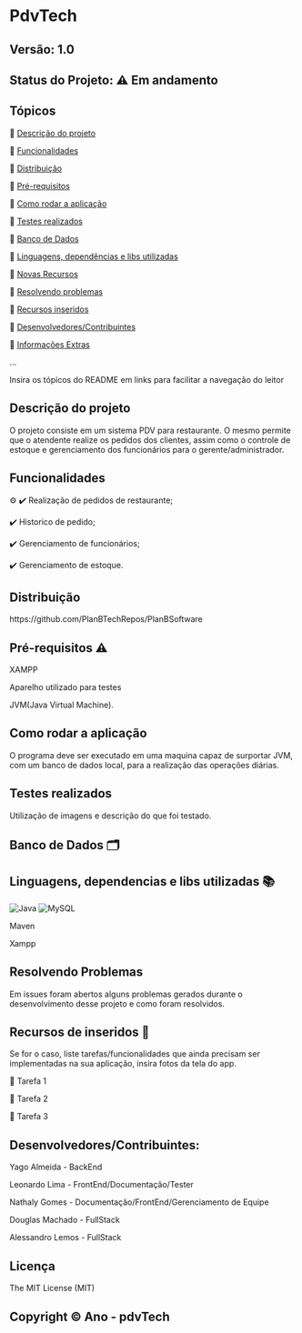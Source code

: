 # PdvTech
## Versão: 1.0 
## Status do Projeto: ⚠️ Em andamento

## Tópicos

🔹 <a href = "#Descrição" >Descrição do projeto </a>

🔹 <a href = "#Funcionalidade">Funcionalidades </a>

🔹 <a href = "#Distribuição">Distribuição</a>

🔹 <a href = "Descrição">Pré-requisitos</a>

🔹 <a href = "Descrição">Como rodar a aplicação</a>

🔹 <a href = "Descrição">Testes realizados</a>

🔹 <a href = "Descrição">Banco de Dados</a>

🔹 <a href = "Descrição">Linguagens, dependências e libs utilizadas</a>

🔹 <a href = "Descrição">Novas Recursos</a>

🔹 <a href = "Descrição">Resolvendo problemas</a>

🔹 <a href = "Descrição">Recursos inseridos </a>

🔹 <a href = "Descrição">Desenvolvedores/Contribuintes</a>

🔹 <a href = "Descrição">Informações Extras</a>


...

Insira os tópicos do README em links para facilitar a navegação do leitor

<h2 id = "Descrição">Descrição do projeto</h2>
O projeto consiste em um sistema PDV para restaurante.
O mesmo permite que o atendente realize os pedidos dos clientes, assim como o controle de estoque e gerenciamento dos funcionários para o gerente/administrador.

<h2 id = "Funcionalidade">Funcionalidades</h2> ⚙️
✔️ Realização de pedidos de restaurante;

✔️ Historico de pedido;

✔️ Gerenciamento de funcionários; 

✔️ Gerenciamento de estoque.

<h2 id = "Distribuição">Distribuição</h2>
https://github.com/PlanBTechRepos/PlanBSoftware

## Pré-requisitos ⚠️    
<p>XAMPP</p> 
<p>Aparelho utilizado para testes</p>
<p>JVM(Java Virtual Machine).</p>

## Como rodar a aplicação 
<p>O programa deve ser executado em uma maquina capaz de surportar JVM, com um banco de dados local, para a realização das operações diárias.</p>

## Testes realizados
<p>Utilização de imagens e descrição do que foi testado.<p>

## Banco de Dados 🗂️


## Linguagens, dependencias e libs utilizadas 📚

![Java](https://img.shields.io/badge/Java-ED8B00?style=for-the-badge&logo=java&logoColor=white)
![MySQL](	https://img.shields.io/badge/MySQL-00000F?style=for-the-badge&logo=mysql&logoColor=white)

<p>Maven</p>
<p>Xampp</p>

## Resolvendo Problemas 
Em issues foram abertos alguns problemas gerados durante o desenvolvimento desse projeto e como foram resolvidos.

## Recursos de inseridos 🧰
Se for o caso, liste tarefas/funcionalidades que ainda precisam ser implementadas na sua aplicação, insira fotos da tela do app.

📝 Tarefa 1

📝 Tarefa 2

📝 Tarefa 3

## Desenvolvedores/Contribuintes:
<p>Yago Almeida - BackEnd</p>
<p>Leonardo Lima - FrontEnd/Documentação/Tester</p>
<p>Nathaly Gomes - Documentação/FrontEnd/Gerenciamento de Equipe</p>
<p>Douglas Machado - FullStack</p>
<p>Alessandro Lemos - FullStack</p>


## Licença
The MIT License (MIT)

## Copyright ©️ Ano - pdvTech
